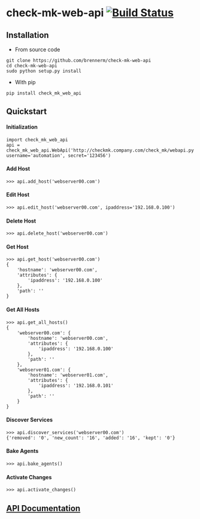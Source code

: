 # check-mk-web-api [![Build Status](https://travis-ci.org/brennerm/check-mk-web-api.svg?branch=master)](https://travis-ci.org/brennerm/check-mk-web-api)

## Installation
- From source code
```
git clone https://github.com/brennerm/check-mk-web-api
cd check-mk-web-api
sudo python setup.py install
```

- With pip
```
pip install check_mk_web_api
```
## Quickstart
#### Initialization
```
import check_mk_web_api
api = check_mk_web_api.WebApi('http://checkmk.company.com/check_mk/webapi.py', username='automation', secret='123456')
```

#### Add Host
```
>>> api.add_host('webserver00.com')
```

#### Edit Host
```
>>> api.edit_host('webserver00.com', ipaddress='192.168.0.100')
```

#### Delete Host
```
>>> api.delete_host('webserver00.com')
```

#### Get Host
```
>>> api.get_host('webserver00.com')
{
    'hostname': 'webserver00.com',
    'attributes': {
        'ipaddress': '192.168.0.100'
    },
    'path': ''
}
```

#### Get All Hosts
```
>>> api.get_all_hosts()
{
    'webserver00.com': {
        'hostname': 'webserver00.com',
        'attributes': {
            'ipaddress': '192.168.0.100'
        },
        'path': ''
    },
    'webserver01.com': {
        'hostname': 'webserver01.com',
        'attributes': {
            'ipaddress': '192.168.0.101'
        },
        'path': ''
    }
}
```

#### Discover Services
```
>>> api.discover_services('webserver00.com')
{'removed': '0', 'new_count': '16', 'added': '16', 'kept': '0'}
```

#### Bake Agents
```
>>> api.bake_agents()
```

#### Activate Changes
```
>>> api.activate_changes()
```
## [API Documentation](https://brennerm.github.io/check-mk-web-api/check_mk_web_api/)
